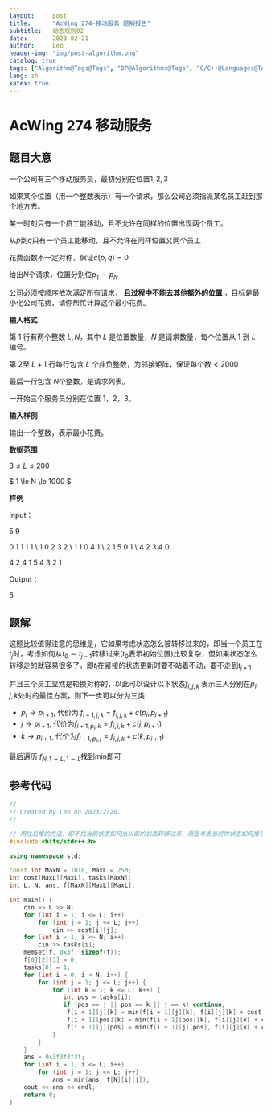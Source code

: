 ```yaml
---
layout:     post
title:      "AcWing 274-移动服务 题解报告"
subtitle:   动态规则02
date:       2023-02-21
author:     Leo
header-img: "img/post-algorithm.png"
catalog: true
tags: ["Algorithm@Tags@Tags", "DP@Algorithms@Tags", "C/C++@Languages@Tags"]
lang: zh
katex: true
---
```

# AcWing 274 移动服务

## 题目大意

一个公司有三个移动服务员，最初分别在位置$1, 2, 3$

如果某个位置（用一个整数表示）有一个请求，那么公司必须指派某名员工赶到那个地方去。

某一时刻只有一个员工能移动，且不允许在同样的位置出现两个员工。

从$p$到$q$只有一个员工能移动，且不允许在同样位置又两个员工

花费函数不一定对称，保证$c(p, q) = 0$

给出$N$个请求，位置分别位$p_1 \sim p_N$

公司必须按顺序依次满足所有请求， **且过程中不能去其他额外的位置** ，目标是最小化公司花费，请你帮忙计算这个最小花费。

**输入格式**

第 $1$ 行有两个整数 $L,N$，其中 $L$ 是位置数量，$N$ 是请求数量，每个位置从 $1$ 到 $L$ 编号。

第 $2$至 $L+1$ 行每行包含 $L$ 个非负整数，为邻接矩阵，保证每个数$<2000$

最后一行包含 $N$个整数，是请求列表。

一开始三个服务员分别在位置 $1，2，3$。

**输入样例**

输出一个整数，表示最小花费。

**数据范围**

$3 \le L \le 200$

$ 1 \le N \le 1000 $

**样例**

Input：

5 9 

0 1 1 1 1 \\
1 0 2 3 2 \\
1 1 0 4 1 \\
2 1 5 0 1 \\
4 2 3 4 0 

4 2 4 1 5 4 3 2 1

Output：

5

## 题解

这题比较值得注意的思维是，它如果考虑状态怎么被转移过来的，即当一个员工在$t_j$时，考虑如何从$t_0 \sim t_{j-1}$转移过来($t_0$表示初始位置)比较复杂，但如果状态怎么转移走的就容易很多了，即$t_j$在紧接的状态更新时要不站着不动，要不走到$t_{j+1}$

并且三个员工显然是轮换对称的，以此可以设计以下状态$f_{i, j, k}$ 表示三人分别在$p_i, j, k$处时的最佳方案，则下一步可以分为三类

* $p_i \rightarrow p_{i+1}$, 代价为 $f_{i+1, j, k} = f_{i, j, k} + c(p_i, p_{i+1})$
* $j \rightarrow p_{i+1}$, 代价为$f_{i+1, p_i, k} = f_{i, j, k} + c(j, p_{i+1})$
* $k \rightarrow p_{i+1}$, 代价为$f_{i+1, p_i, j} = f_{i, j, k} + c(k, p_{i+1})$

最后遍历 $f_{N, 1 \sim L, 1 \sim L}$找到min即可

## 参考代码

```cpp
//
// Created by Leo on 2023/2/20.
//

// 用往后推的方法，即不找当前状态如何从以前的状态转移过来，而是考虑当前的状态如何推导到下一个状态
#include <bits/stdc++.h>

using namespace std;

const int MaxN = 1010, MaxL = 250;
int cost[MaxL][MaxL], tasks[MaxN];
int L, N, ans, f[MaxN][MaxL][MaxL];

int main() {
    cin >> L >> N;
    for (int i = 1; i <= L; i++)
        for (int j = 1; j <= L; j++)
            cin >> cost[i][j];
    for (int i = 1; i <= N; i++)
        cin >> tasks[i];
    memset(f, 0x3f, sizeof(f));
    f[0][2][3] = 0;
    tasks[0] = 1;
    for (int i = 0; i < N; i++) {
        for (int j = 1; j <= L; j++) {
            for (int k = 1; k <= L; k++) {
               int pos = tasks[i];
               if (pos == j || pos == k || j == k) continue;
                f[i + 1][j][k] = min(f[i + 1][j][k], f[i][j][k] + cost[pos][tasks[i + 1]]);
                f[i + 1][pos][k] = min(f[i + 1][pos][k], f[i][j][k] + cost[j][tasks[i + 1]]);
                f[i + 1][j][pos] = min(f[i + 1][j][pos], f[i][j][k] + cost[k][tasks[i + 1]]);
            }
        }
    }
    ans = 0x3f3f3f3f;
    for (int i = 1; i <= L; i++)
        for (int j = 1; j <= L; j++)
            ans = min(ans, f[N][i][j]);
    cout << ans << endl;
    return 0;
}

```
